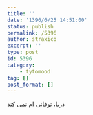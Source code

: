 ```yaml
---
title: ''
date: '1396/6/25 14:51:00'
status: publish
permalink: /5396
author: straxico
excerpt: ''
type: post
id: 5396
category:
    - tytomood
tag: []
post_format: []
---
```

دریا، توفانی ام نمی کند